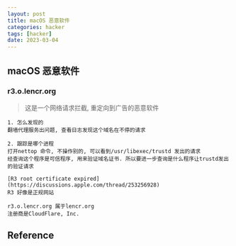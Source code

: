 ```yaml
---
layout: post
title: macOS 恶意软件
categories: hacker
tags: [hacker]
date: 2023-03-04
---
```


## macOS 恶意软件

### r3.o.lencr.org

> 这是一个网络请求拦截, 重定向到广告的恶意软件


    1. 怎么发现的
    翻墙代理服务出问题, 查看日志发现这个域名在不停的请求

    2. 跟踪是哪个进程
    打开nettop 命令, 不操作别的, 可以看到/usr/libexec/trustd 发出的请求
    经查询这个程序是可信程序, 用来验证域名证书. 所以要进一步查询是什么程序让trustd发出的验证请求

    [R3 root certificate expired](https://discussions.apple.com/thread/253256928)
    R3 好像是正规网站

    r3.o.lencr.org 属于lencr.org
    注册商是CloudFlare, Inc.

## Reference
